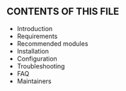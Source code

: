 CONTENTS OF THIS FILE
---------------------
 * Introduction
 * Requirements
 * Recommended modules
 * Installation
 * Configuration
 * Troubleshooting
 * FAQ
 * Maintainers